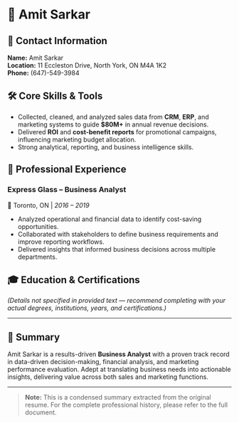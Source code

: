 # 📄 Amit Sarkar

## 📍 Contact Information
**Name:** Amit Sarkar  
**Location:** 11 Eccleston Drive, North York, ON M4A 1K2  
**Phone:** (647)-549-3984  

## 🛠 Core Skills & Tools
- Collected, cleaned, and analyzed sales data from **CRM**, **ERP**, and marketing systems to guide **$80M+** in annual revenue decisions.
- Delivered **ROI** and **cost-benefit reports** for promotional campaigns, influencing marketing budget allocation.
- Strong analytical, reporting, and business intelligence skills.


## 💼 Professional Experience

### **Express Glass – Business Analyst**  
📍 Toronto, ON | *2016 – 2019*  
- Analyzed operational and financial data to identify cost-saving opportunities.  
- Collaborated with stakeholders to define business requirements and improve reporting workflows.  
- Delivered insights that informed business decisions across multiple departments.

## 🎓 Education & Certifications
*(Details not specified in provided text — recommend completing with your actual degrees, institutions, years, and certifications.)*  

---

## 🚀 Summary
Amit Sarkar is a results-driven **Business Analyst** with a proven track record in data-driven decision-making, financial analysis, and marketing performance evaluation. Adept at translating business needs into actionable insights, delivering value across both sales and marketing functions.

---

> **Note:** This is a condensed summary extracted from the original resume. For the complete professional history, please refer to the full document.
